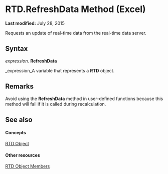
# RTD.RefreshData Method (Excel)

 **Last modified:** July 28, 2015

Requests an update of real-time data from the real-time data server.

## Syntax

 _expression_. **RefreshData**

 _expression_A variable that represents a  **RTD** object.


## Remarks

Avoid using the  **RefreshData** method in user-defined functions because this method will fail if it is called during recalculation.


## See also


#### Concepts


 [RTD Object](50f289c3-081b-108b-2fee-c4069a04a8e7.md)
#### Other resources


 [RTD Object Members](1705c237-1286-816d-a363-982c53542af1.md)
